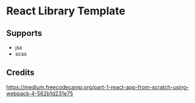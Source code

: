 # React Library Template

## Supports

- jsx
- scss

## Credits

https://medium.freecodecamp.org/part-1-react-app-from-scratch-using-webpack-4-562b1d231e75
